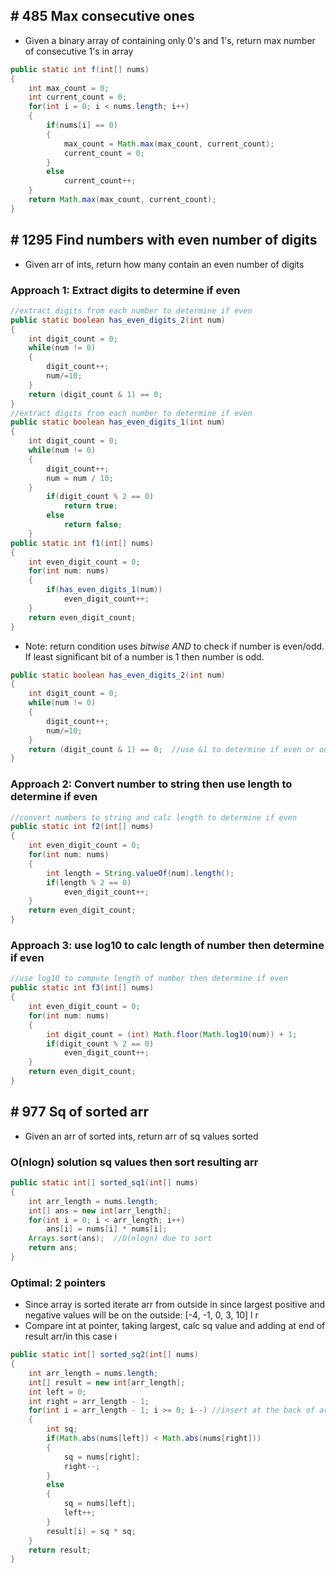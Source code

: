 ## # 485 Max consecutive ones
- Given a binary array of containing only 0's and 1's, return max number of consecutive 1's in array
```java
public static int f(int[] nums)
{
    int max_count = 0;
    int current_count = 0;
    for(int i = 0; i < nums.length; i++)
    {
        if(nums[i] == 0)
        {
            max_count = Math.max(max_count, current_count);
            current_count = 0;
        }
        else
            current_count++;
    }
    return Math.max(max_count, current_count);
}
```
## # 1295 Find numbers with even number of digits
- Given arr of ints, return how many contain an even number of digits
### Approach 1: Extract digits to determine if even
```java
//extract digits from each number to determine if even
public static boolean has_even_digits_2(int num)
{
    int digit_count = 0;
    while(num != 0)
    {
        digit_count++;
        num/=10;
    }
    return (digit_count & 1) == 0;
}
//extract digits from each number to determine if even
public static boolean has_even_digits_1(int num)
{
    int digit_count = 0;
    while(num != 0)
    {
        digit_count++;
        num = num / 10;
    }
        if(digit_count % 2 == 0)
            return true;
        else 
            return false;
    }
public static int f1(int[] nums)
{
    int even_digit_count = 0;
    for(int num: nums) 
    {
        if(has_even_digits_1(num))
            even_digit_count++;
    }
    return even_digit_count;
}
```
- Note: return condition uses *bitwise AND* to check if number is even/odd. If least significant bit of
  a number is 1 then number is odd.
```java
public static boolean has_even_digits_2(int num)
{
    int digit_count = 0;
    while(num != 0)
    {
        digit_count++;
        num/=10;
    }
    return (digit_count & 1) == 0;  //use &1 to determine if even or odd.
}
```
### Approach 2: Convert number to string then use length to determine if even
```java
//convert numbers to string and calc length to determine if even
public static int f2(int[] nums)
{
    int even_digit_count = 0;
    for(int num: nums)
    {
        int length = String.valueOf(num).length();
        if(length % 2 == 0)
            even_digit_count++;
    }
    return even_digit_count;
}
```
### Approach 3: use log10 to calc length of number then determine if even
```java
//use log10 to compute length of number then determine if even
public static int f3(int[] nums)
{
    int even_digit_count = 0;
    for(int num: nums)
    {
        int digit_count = (int) Math.floor(Math.log10(num)) + 1;
        if(digit_count % 2 == 0)
            even_digit_count++;
    }
    return even_digit_count;
}
```
## # 977 Sq of sorted arr
- Given an arr of sorted ints, return arr of sq values sorted
### O(nlogn) solution sq values then sort resulting arr
```java
public static int[] sorted_sq1(int[] nums)
{
    int arr_length = nums.length;
    int[] ans = new int[arr_length];
    for(int i = 0; i < arr_length; i++)
        ans[i] = nums[i] * nums[i];
    Arrays.sort(ans);  //O(nlogn) due to sort
    return ans;
}
```
### Optimal: 2 pointers
- Since array is sorted iterate arr from outside in since largest positive and negative values will
  be on the outside: 
  [-4, -1, 0, 3, 10]
    l            r
- Compare int at pointer, taking largest, calc sq value and adding at end of result arr/in this case i
```java
public static int[] sorted_sq2(int[] nums)
{
    int arr_length = nums.length;
    int[] result = new int[arr_length];
    int left = 0;
    int right = arr_length - 1;
    for(int i = arr_length - 1; i >= 0; i--) //insert at the back of arr
    {
        int sq;
        if(Math.abs(nums[left]) < Math.abs(nums[right]))
        {
            sq = nums[right];
            right--;
        }
        else
        {
            sq = nums[left];
            left++;
        }
        result[i] = sq * sq;
    }
    return result;
}
```
